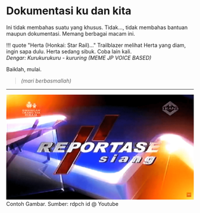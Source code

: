 # Dokumentasi ku dan kita
Ini tidak membahas suatu yang khusus. Tidak..., tidak membahas bantuan 
maupun dokumentasi. Memang berbagai macam ini.

!!! quote "Herta (Honkai: Star Rail)..."
    Trailblazer melihat Herta yang diam, ingin sapa dulu. Herta sedang 
    sibuk. Coba lain kali.<br/>_Dengar: Kurukurukuru - kururing (MEME JP 
    VOICE BASED)_

Baiklah, mulai.
> _(mari berbasmallah)_

---

![Reportase Siang](ASSETS/IMG/REPORTASESIANG2010TRANSTV.png "Reportase Siang")
Contoh Gambar. Sumber: rdpch id @ Youtube

